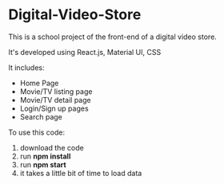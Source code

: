 # Digital-Video-Store
This is a school project of the front-end of a digital video store. 

It's developed using React.js, Material UI, CSS

It includes:
- Home Page
- Movie/TV listing page
- Movie/TV detail page
- Login/Sign up pages
- Search page

To use this code:
1. download the code
2. run **npm install**
3. run **npm start**
4. it takes a little bit of time to load data
